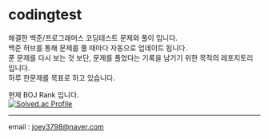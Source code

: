 # codingtest

해결한 백준/프로그래머스 코딩테스트 문제와 풀이 입니다.   
백준 허브를 통해 문제를 풀 때마다 자동으로 업데이트 됩니다.   
푼 문제를 다시 보는 것 보단, 문제를 풀었다는 기록을 남기기 위한 목적의 레포지토리 입니다.   
하루 한문제를 목표로 하고 있습니다.   

현재 BOJ Rank 입니다.   
[![Solved.ac Profile](http://mazassumnida.wtf/api/v2/generate_badge?boj=hedwig3798)](https://solved.ac/hedwig3798/)
- - -
email : joey3798@naver.com
